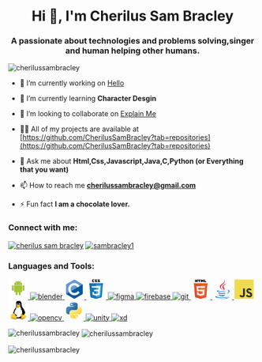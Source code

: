 

<h1 align="center">Hi 👋, I'm Cherilus Sam Bracley</h1>
<h3 align="center">A passionate about technologies and problems solving,singer and human helping other humans.</h3>

<p align="left"> <img src="https://komarev.com/ghpvc/?username=cherilussambracley&label=Profile%20views&color=0e75b6&style=flat" alt="cherilussambracley" /> </p>


- 🔭 I’m currently working on [Hello](https://github.com/CherilusSamBracley/Hello)

- 🌱 I’m currently learning **Character Desgin**

- 👯 I’m looking to collaborate on [Explain Me](https://github.com/CherilusSamBracley/Explain-Me)

- 👨‍💻 All of my projects are available at [https://github.com/CherilusSamBracley?tab=repositories](https://github.com/CherilusSamBracley?tab=repositories)

- 💬 Ask me about **Html,Css,Javascript,Java,C,Python (or Everything that you want)**

- 📫 How to reach me **cherilussambracley@gmail.com**

- ⚡ Fun fact **I am a chocolate lover.**

<h3 align="left">Connect with me:</h3>



<p align="left">
<a href="https://linkedin.com/in/cherilus sam bracley" target="blank"><img align="center" src="https://raw.githubusercontent.com/rahuldkjain/github-profile-readme-generator/neutral-icons/src/images/icons/Social/linked-in-alt.svg" alt="cherilus sam bracley" height="30" width="40" /></a>
<a href="https://instagram.com/sambracley1" target="blank"><img align="center" src="https://raw.githubusercontent.com/rahuldkjain/github-profile-readme-generator/neutral-icons/src/images/icons/Social/instagram.svg" alt="sambracley1" height="30" width="40" /></a>
</p>

<h3 align="left">Languages and Tools:</h3>
<p align="left"> <a href="https://developer.android.com" target="_blank"> <img src="https://raw.githubusercontent.com/devicons/devicon/master/icons/android/android-original-wordmark.svg" alt="android" width="40" height="40"/> </a> <a href="https://www.blender.org/" target="_blank"> <img src="https://download.blender.org/branding/community/blender_community_badge_white.svg" alt="blender" width="40" height="40"/> </a> <a href="https://www.cprogramming.com/" target="_blank"> <img src="https://raw.githubusercontent.com/devicons/devicon/master/icons/c/c-original.svg" alt="c" width="40" height="40"/> </a> <a href="https://www.w3schools.com/css/" target="_blank"> <img src="https://raw.githubusercontent.com/devicons/devicon/master/icons/css3/css3-original-wordmark.svg" alt="css3" width="40" height="40"/> </a> <a href="https://www.figma.com/" target="_blank"> <img src="https://www.vectorlogo.zone/logos/figma/figma-icon.svg" alt="figma" width="40" height="40"/> </a> <a href="https://firebase.google.com/" target="_blank"> <img src="https://www.vectorlogo.zone/logos/firebase/firebase-icon.svg" alt="firebase" width="40" height="40"/> </a> <a href="https://git-scm.com/" target="_blank"> <img src="https://www.vectorlogo.zone/logos/git-scm/git-scm-icon.svg" alt="git" width="40" height="40"/> </a> <a href="https://www.w3.org/html/" target="_blank"> <img src="https://raw.githubusercontent.com/devicons/devicon/master/icons/html5/html5-original-wordmark.svg" alt="html5" width="40" height="40"/> </a> <a href="https://www.java.com" target="_blank"> <img src="https://raw.githubusercontent.com/devicons/devicon/master/icons/java/java-original.svg" alt="java" width="40" height="40"/> </a> <a href="https://developer.mozilla.org/en-US/docs/Web/JavaScript" target="_blank"> <img src="https://raw.githubusercontent.com/devicons/devicon/master/icons/javascript/javascript-original.svg" alt="javascript" width="40" height="40"/> </a> <a href="https://www.linux.org/" target="_blank"> <img src="https://raw.githubusercontent.com/devicons/devicon/master/icons/linux/linux-original.svg" alt="linux" width="40" height="40"/> </a> <a href="https://opencv.org/" target="_blank"> <img src="https://www.vectorlogo.zone/logos/opencv/opencv-icon.svg" alt="opencv" width="40" height="40"/> </a> <a href="https://www.python.org" target="_blank"> <img src="https://raw.githubusercontent.com/devicons/devicon/master/icons/python/python-original.svg" alt="python" width="40" height="40"/> </a> <a href="https://unity.com/" target="_blank"> <img src="https://www.vectorlogo.zone/logos/unity3d/unity3d-icon.svg" alt="unity" width="40" height="40"/> </a> <a href="https://www.adobe.com/products/xd.html" target="_blank"> <img src="https://cdn.worldvectorlogo.com/logos/adobe-xd.svg" alt="xd" width="40" height="40"/> </a> </p>




<p><img align="left" src="https://github-readme-stats.vercel.app/api/top-langs?username=cherilussambracley&show_icons=true&locale=en&layout=compact" alt="cherilussambracley" /></p>




<p>&nbsp;<img align="center" src="https://github-readme-stats.vercel.app/api?username=cherilussambracley&show_icons=true&locale=en" alt="cherilussambracley" /></p>




<p><img align="center" src="https://github-readme-streak-stats.herokuapp.com/?user=cherilussambracley&" alt="cherilussambracley" /></p>

